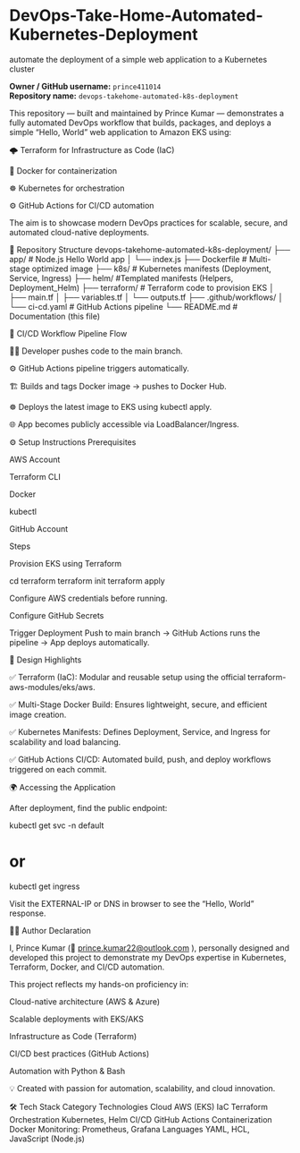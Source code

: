 # DevOps-Take-Home-Automated-Kubernetes-Deployment
automate the deployment of a simple web application to a Kubernetes cluster

**Owner / GitHub username:** `prince411014`  
**Repository name:** `devops-takehome-automated-k8s-deployment`

This repository — built and maintained by Prince Kumar
 — demonstrates a fully automated DevOps workflow that builds, packages, and deploys a simple “Hello, World” web application to Amazon EKS using:

🌩️ Terraform for Infrastructure as Code (IaC)

🐳 Docker for containerization

☸️ Kubernetes for orchestration

⚙️ GitHub Actions for CI/CD automation

The aim is to showcase modern DevOps practices for scalable, secure, and automated cloud-native deployments.

🧩 Repository Structure
devops-takehome-automated-k8s-deployment/
├── app/                    # Node.js Hello World app
│   └── index.js
├── Dockerfile              # Multi-stage optimized image
├── k8s/                    # Kubernetes manifests (Deployment, Service, Ingress)
├── helm/                    #Templated manifests (Helpers, Deployment_Helm)
├── terraform/              # Terraform code to provision EKS
│   ├── main.tf
│   ├── variables.tf
│   └── outputs.tf
├── .github/workflows/
│   └── ci-cd.yaml          # GitHub Actions pipeline
└── README.md               # Documentation (this file)

🔄 CI/CD Workflow
Pipeline Flow

👨‍💻 Developer pushes code to the main branch.

⚙️ GitHub Actions pipeline triggers automatically.

🏗️ Builds and tags Docker image → pushes to Docker Hub.

☸️ Deploys the latest image to EKS using kubectl apply.

🌐 App becomes publicly accessible via LoadBalancer/Ingress.

⚙️ Setup Instructions
Prerequisites

AWS Account

Terraform CLI

Docker

kubectl

GitHub Account

Steps

Provision EKS using Terraform

cd terraform
terraform init
terraform apply


Configure AWS credentials before running.

Configure GitHub Secrets

Trigger Deployment
Push to main branch → GitHub Actions runs the pipeline → App deploys automatically.

🧠 Design Highlights

✅ Terraform (IaC):
Modular and reusable setup using the official terraform-aws-modules/eks/aws.

✅ Multi-Stage Docker Build:
Ensures lightweight, secure, and efficient image creation.

✅ Kubernetes Manifests:
Defines Deployment, Service, and Ingress for scalability and load balancing.

✅ GitHub Actions CI/CD:
Automated build, push, and deploy workflows triggered on each commit.

🌍 Accessing the Application

After deployment, find the public endpoint:

kubectl get svc -n default
# or
kubectl get ingress


Visit the EXTERNAL-IP or DNS in browser to see the “Hello, World” response.

👨‍💻 Author Declaration

I, Prince Kumar (📧 prince.kumar22@outlook.com
),
personally designed and developed this project to demonstrate my DevOps expertise in Kubernetes, Terraform, Docker, and CI/CD automation.

This project reflects my hands-on proficiency in:

Cloud-native architecture (AWS & Azure)

Scalable deployments with EKS/AKS

Infrastructure as Code (Terraform)

CI/CD best practices (GitHub Actions)

Automation with Python & Bash

💡 Created with passion for automation, scalability, and cloud innovation.

🛠️ Tech Stack
Category	Technologies
Cloud	AWS (EKS)
IaC	Terraform
Orchestration	Kubernetes, Helm
CI/CD	GitHub Actions
Containerization	Docker
Monitoring:	Prometheus, Grafana
Languages	YAML, HCL, JavaScript (Node.js)
